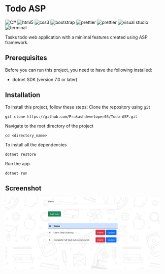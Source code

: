 # Todo ASP
![C#](https://img.shields.io/badge/C%20%23-239120.svg?logo=C-Sharp&logoColor=white)
![html5](https://img.shields.io/badge/HTML5-E34F26?logo=html5&logoColor=white)
![css3](https://img.shields.io/badge/CSS3-1572B6.svg?logo=CSS3&logoColor=white)
![bootstrap](https://img.shields.io/badge/Bootstrap-563D7C?logo=bootstrap&logoColor=white)
![prettier](https://img.shields.io/badge/JavaScript-323330?logo=javascript&logoColor=F7DF1E)
![prettier](https://img.shields.io/badge/Prettier-1A2C34?logo=prettier&logoColor=F7BA3E)
![visual studio](https://img.shields.io/badge/Visual%20Studio-5C2D91.svg?logo=Visual-Studio&logoColor=white)
![terminal](https://img.shields.io/badge/Windows%20Terminal-4D4D4D?logo=windows%20terminal&logoColor=white)

Tasks todo web application with a minimal features created using ASP framework.

## Prerequisites

Before you can run this project, you need to have the following installed:

- dotnet SDK (version 7.0 or later)

## Installation

To install this project, follow these steps:
Clone the repository using `git`

```
git clone https://github.com/Prakashdeveloper03/Todo-ASP.git
```

Navigate to the root directory of the project

```
cd <directory_name>
```

To install all the dependencies

```
dotnet restore
```

Run the app

```
dotnet run
```

## Screenshot

![output](markdown/output.png)